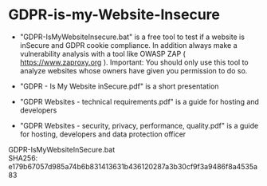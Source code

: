 # GDPR-is-my-Website-Insecure


- "GDPR-IsMyWebsiteInsecure.bat" is a free tool to test if a website is inSecure and GDPR cookie compliance. In addition always make a vulnerability analysis with a tool like OWASP ZAP ( https://www.zaproxy.org ). Important: You should only use this tool to analyze websites whose owners have given you permission to do so.

- "GDPR - Is My Website inSecure.pdf" is a short presentation

- "GDPR Websites - technical requirements.pdf" is a guide for hosting and developers

- "GDPR Websites - security, privacy, performance, quality.pdf" is a guide for hosting, developers and data protection officer



GDPR-IsMyWebsiteInSecure.bat  
SHA256: e179b67057d985a74b6b831413631b436120287a3b30cf9f3a9486f8a4535a83
